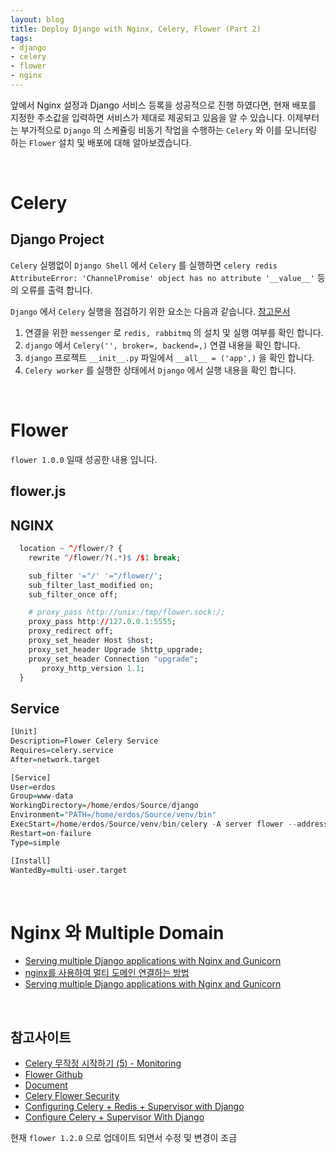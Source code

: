 ```yaml
---
layout: blog
title: Deploy Django with Nginx, Celery, Flower (Part 2)
tags:
- django
- celery
- flower
- nginx
---
```


앞에서 Nginx 설정과 Django 서비스 등록을 성공적으로 진행 하였다면, 현재 배포를 지정한 주소값을 입력하면 서비스가 제대로 제공되고 있음을 알 수 있습니다. 이제부터는 부가적으로 `Django` 의 스케쥴링 비동기 작업을 수행하는 `Celery` 와 이를 모니터링 하는 `Flower` 설치 및 배포에 대해 알아보겠습니다.

<br/>

# Celery

## Django Project

`Celery` 실행없이 `Django Shell` 에서 `Celery` 를 실행하면 `celery redis AttributeError: 'ChannelPromise' object has no attribute '__value__'` 등의 오류를 출력 합니다.

`Django` 에서 `Celery` 실행을 점검하기 위한 요소는 다음과 같습니다. [참고문서](https://docs.celeryq.dev/en/stable/django/first-steps-with-django.html)

1. 연결을 위한 `messenger` 로 `redis, rabbitmq` 의 설치 및 실행 여부를 확인 합니다.
1. `django` 에서 `Celery('', broker=, backend=,)` 연결 내용을 확인 합니다.
1. `django` 프로젝트 `__init__.py` 파일에서 `__all__ = ('app',)` 을 확인 합니다.
1. `Celery worker` 를 실행한 상태에서 `Django` 에서 실행 내용을 확인 합니다.

<br/>

# Flower

`flower 1.0.0` 일때 성공한 내용 입니다.


## flower.js

## NGINX
```r
  location ~ ^/flower/? {
    rewrite ^/flower/?(.*)$ /$1 break;

    sub_filter '="/' '="/flower/';
    sub_filter_last_modified on;
    sub_filter_once off;

    # proxy_pass http://unix:/tmp/flower.sock:/;
    proxy_pass http://127.0.0.1:5555;
    proxy_redirect off;
    proxy_set_header Host $host;
    proxy_set_header Upgrade $http_upgrade;
    proxy_set_header Connection "upgrade";
       proxy_http_version 1.1;
  }
```

## Service

```r
[Unit]
Description=Flower Celery Service
Requires=celery.service
After=network.target

[Service]
User=erdos
Group=www-data
WorkingDirectory=/home/erdos/Source/django
Environment="PATH=/home/erdos/Source/venv/bin"
ExecStart=/home/erdos/Source/venv/bin/celery -A server flower --address=127.0.0.1 --broker=redis://localhost:6379/0 --basic_auth=pi:saltman21
Restart=on-failure
Type=simple

[Install]
WantedBy=multi-user.target
```

<br/>

# Nginx 와 Multiple Domain
- [Serving multiple Django applications with Nginx and Gunicorn](https://www.youtube.com/watch?v=koo3bF2EPqk)
- [nginx를 사용하여 멀티 도메인 연결하는 방법](https://webisfree.com/2018-01-06/nginx%EB%A5%BC-%EC%82%AC%EC%9A%A9%ED%95%98%EC%97%AC-%EB%A9%80%ED%8B%B0-%EB%8F%84%EB%A9%94%EC%9D%B8-%EC%97%B0%EA%B2%B0%ED%95%98%EB%8A%94-%EB%B0%A9%EB%B2%95)
- [Serving multiple Django applications with Nginx and Gunicorn](https://michal.karzynski.pl/blog/2013/10/29/serving-multiple-django-applications-with-nginx-gunicorn-supervisor/)

<br/>

## 참고사이트
- [Celery 무작정 시작하기 (5) - Monitoring](https://heodolf.tistory.com/73)
- [Flower Github](https://github.com/mher/flower)
- [Document](https://flower.readthedocs.io/en/latest/reverse-proxy.html?highlight=nginx#running-behind-reverse-proxy)
- [Celery Flower Security](https://www.appsloveworld.com/django/100/3/celery-flower-security-in-production)
- [Configuring Celery + Redis + Supervisor with Django](https://gist.github.com/hamzaakhtar953/2197681306bf8417c4d1a5e2b8e4eaef)
- [Configure Celery + Supervisor With Django](https://gist.github.com/mau21mau/9371a95b7c14ddf7000c1827b7693801)

현재 `flower 1.2.0` 으로 업데이트 되면서 수정 및 변경이 조금  
